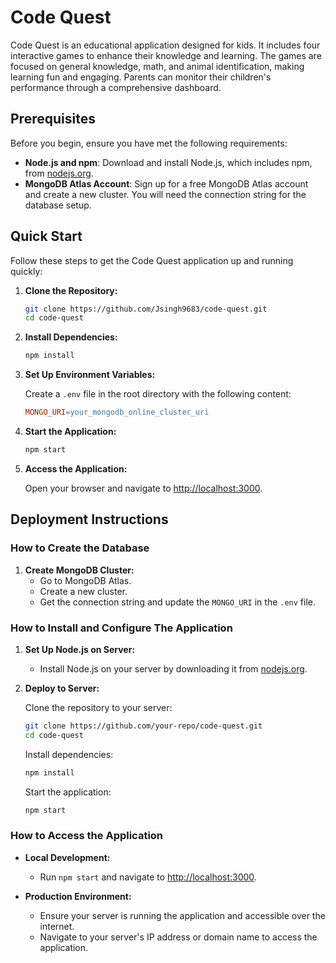 # Code Quest

Code Quest is an educational application designed for kids. It includes four interactive games to enhance their knowledge and learning. The games are focused on general knowledge, math, and animal identification, making learning fun and engaging. Parents can monitor their children's performance through a comprehensive dashboard.

## Prerequisites

Before you begin, ensure you have met the following requirements:

- **Node.js and npm**: Download and install Node.js, which includes npm, from [nodejs.org](https://nodejs.org).
- **MongoDB Atlas Account**: Sign up for a free MongoDB Atlas account and create a new cluster. You will need the connection string for the database setup.

## Quick Start

Follow these steps to get the Code Quest application up and running quickly:

1. **Clone the Repository:**

    ```bash
    git clone https://github.com/Jsingh9683/code-quest.git
    cd code-quest
    ```

2. **Install Dependencies:**

    ```bash
    npm install
    ```

3. **Set Up Environment Variables:**

    Create a `.env` file in the root directory with the following content:

    ```makefile
    MONGO_URI=your_mongodb_online_cluster_uri
    ```

4. **Start the Application:**

    ```bash
    npm start
    ```

5. **Access the Application:**

    Open your browser and navigate to [http://localhost:3000](http://localhost:3000).

## Deployment Instructions

### How to Create the Database

1. **Create MongoDB Cluster:**
    - Go to MongoDB Atlas.
    - Create a new cluster.
    - Get the connection string and update the `MONGO_URI` in the `.env` file.

### How to Install and Configure The Application

1. **Set Up Node.js on Server:**
    - Install Node.js on your server by downloading it from [nodejs.org](https://nodejs.org).

2. **Deploy to Server:**

    Clone the repository to your server:

    ```bash
    git clone https://github.com/your-repo/code-quest.git
    cd code-quest
    ```

    Install dependencies:

    ```bash
    npm install
    ```

    Start the application:

    ```bash
    npm start
    ```

### How to Access the Application

- **Local Development:**
    - Run `npm start` and navigate to [http://localhost:3000](http://localhost:3000).

- **Production Environment:**
    - Ensure your server is running the application and accessible over the internet.
    - Navigate to your server's IP address or domain name to access the application.
